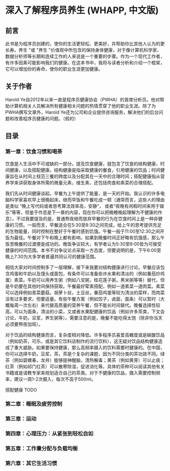 # 深入了解程序员养生 (WHAPP, 中文版)

## 前言

此书是为程序员创建的，使你的生活更轻松、更美好，并帮助你比其他人认为的更长寿。养生 "或 "养生 "价值观中所包含的保持身体健康，对于像计算机科学家、数据分析师等长期和连续工作的人来说是一个重要的步骤。作为一个现代工作者，有许多因素可能影响我们的健康。在这本书中，我将与读者分析和介绍一个框架，它可以增加你的寿命，使你的职业生涯更加健康。

## 关于作者

Harold Ye自2012年以来一直是程序员健康协会（PWHA）的首席分析员。他对帮助计算机相关人员解决所有健康相关问题的热情贯穿了他的职业生涯。除了为PWHA撰写文章外，Harold Ye还为公司和企业提供咨询服务，解决他们的后台问题和改善程序员健康的问题。（假的）

## 目录

### 第一章：饮食习惯和喝茶

饮食是人生活中不可或缺的一部分。提及饮食健康，就包含了饮食的结构健康，时间健康，以及搭配健康。结构健康是指采取健康的餐食，引用健康的饮品；时间健康旨在从时间上规范三餐的跨度以及分配其在一天中的合理时间；搭配健康指从营养学来讲获取身体所需的微量元素，维生素，还包括肉食和素菜的合理搭配。

我们先从时间健康谈起。早餐为上午提供了能量，是一天的开始。我认识的许多电脑科学家喜欢早上很晚起床，继而早饭和午餐吃成一顿（通常而言，这些人的理由是类似 “晚上写代码或者思考算法效率高，安静”， 或者“夜晚有闲暇时间来用于娱乐”等等，但鉴于作息是下一章的内容，现在你可以把晚睡晚起理解为不健康的作息）。不过我要提及的是，普通熬夜继而放弃早餐的行为在饮食时间上是一种非健康的习惯。一般而言，早餐适合在5:30至8:30之间完成，给上午的思考提供充足的生物能量，同时控制在整好于午餐时感到饥饿。午餐一般于11:00至12:30之间开饭为最佳。午餐对下午和晚上都有影响，如果到晚餐时间正好略有饥饿感，那么午饭至晚餐的过渡便是成功的。晚饭争议较大，有学者认为5:30至8:00皆为可接受健康的时间范围。本书不对争议论点采取一方态度，但要说明的是，下午6:00至晚上7:30为大多学者普遍共同认可的健康范围。

相信大家对时间控制多了一层理解，接下来我要对结构健康进行讨论。早餐应该包含鸡蛋和牛奶以及馒头或面包，有条件可以准备些许水果和清淡的（例如番茄炒鸡蛋）素菜。牛奶可以用养生粥（例如八宝粥，桂花莲子粥，黑米粥等等）替代，但是牛奶要在其他时间保持获取。午餐最好荤素搭配，例如一道素菜一道肉菜。素菜可以选择例如青菜蘑菇，胡萝卜丝，土豆丝，番茄鸡蛋等较为清淡的菜样，而肉菜没有过多要求，但要适量。有些午餐方案（例如饺子，卤面，面条）可以暂时（大概每周一次左右）来代替高质量的营养午餐，但不能长时间替代。晚餐选择性较高，可以为面条，清淡的小菜，又或者水果配健康的饮品（例如许多茶类，下文会讨论，牛奶，豆浆，养生粥等）。需要注意的是，晚餐不能吃得太饱（除非你当天必须要熬夜加班）。

对于饮品的结构健康而言，复杂度相对降低。许多程序员喜爱高糖度或是碳酸饮品（例如奶茶，可乐，或是其它饮料店制作的流行饮料），这无疑对饮品结构健康造成了重大威胁。如果要保持健康，那么高频率摄入的饮料需要时健康的。在中国，你可以选择牛奶，豆浆，茶。茶是个复杂的课题，因为不同分类的茶功效不同。绿茶（例如碧螺春，龙井）能够提神醒脑，清热解毒；黄茶（例如黄芽）可以止痰；红茶（例如祁门红茶）可以散寒除湿，促进消化等。具体的茶种可以阅读其他有关书籍或是请教专家来规划适合自己的茶类。对于不健康的饮品，摄入需要控制频率，建议一周1-2次摄入，每次不高于500ml。

搭配健康 TODO

### 第二章：睡眠及疲劳控制

### 第三章：运动

### 第四章：心理压力：从紧张到轻松自如

### 第五章：工作量分配与负载均衡

### 第六章：其它生活习惯

